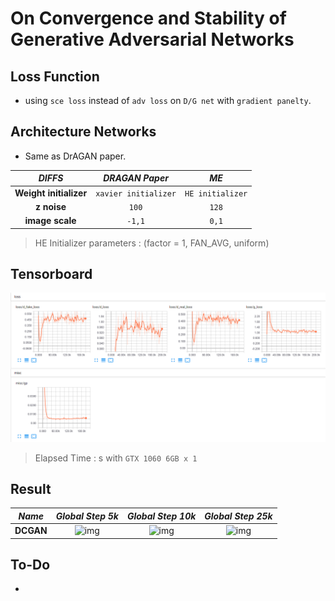 # On Convergence and Stability of Generative Adversarial Networks

## Loss Function

* using ```sce loss``` instead of ```adv loss``` on ```D/G net``` with ```gradient panelty```.

## Architecture Networks

* Same as DrAGAN paper.

*DIFFS* | *DRAGAN Paper* | *ME*  |
 :---:  |     :---:      | :---: |
 **Weight initializer** | ``xavier initializer`` | ``HE initializer`` |
 **z noise** | ``100`` | ``128`` |
 **image scale** | ``-1,1`` | ``0,1`` |
 
> HE Initializer parameters       : (factor = 1, FAN_AVG, uniform)

## Tensorboard

![result](./dragan_tb.png)

> Elapsed Time : s with ``GTX 1060 6GB x 1``

## Result

*Name* | *Global Step 5k* | *Global Step 10k* | *Global Step 25k*
:---: | :---: | :---: | :---:
**DCGAN**      | ![img](./gen_img/train_8000.png) | ![img](./gen_img/train_16000.png) | ![img](./gen_img/train_40000.png)

## To-Do
* 
